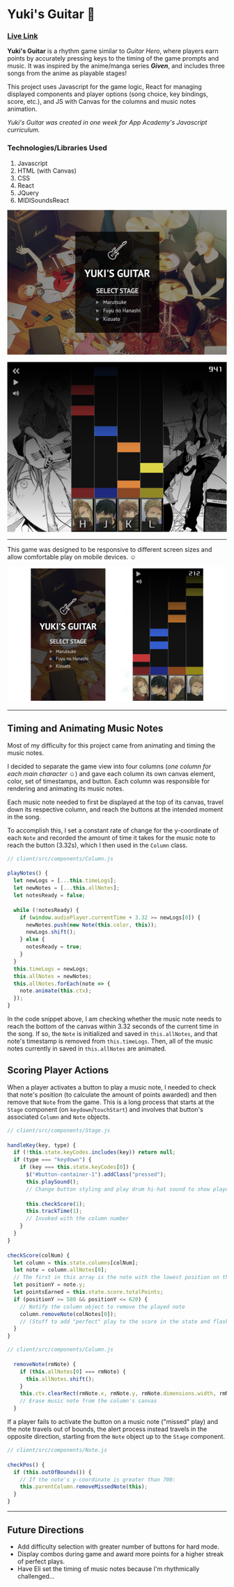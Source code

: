 # Yuki's Guitar :guitar:

### **[Live Link](http://yukisguitar.herokuapp.com)**

**Yuki's Guitar** is a rhythm game similar to *Guitar Hero*, where players earn points by accurately pressing keys to the timing of the game prompts and music. It was inspired by the anime/manga series _**Given**_, and includes three songs from the anime as playable stages!

This project uses Javascript for the game logic, React for managing displayed components and player options (song choice, key bindings, score, etc.), and JS with Canvas for the columns and music notes animation.

*Yuki's Guitar was created in one week for App Academy's Javascript curriculum.*

### Technologies/Libraries Used
1. Javascript 
2. HTML (with Canvas)
3. CSS
4. React
5. JQuery
6. MIDISoundsReact

![Full1](/client/public/images/full1.png?raw=true)

![Full2](/client/public/images/full2.png?raw=true)

---

This game was designed to be responsive to different screen sizes and allow comfortable play on mobile devices. ☺

![MobileView](/client/public/images/mobilecollage.png?raw=true)


---


## Timing and Animating Music Notes

Most of my difficulty for this project came from animating and timing the music notes. 

I decided to separate the game view into four columns (*one column for each main character* ☺) and gave each column its own canvas element, color, set of timestamps, and button. Each column was responsible for rendering and animating its music notes.

Each music note needed to first be displayed at the top of its canvas, travel down its respective column, and reach the buttons at the intended moment in the song. 

To accomplish this, I set a constant rate of change for the y-coordinate of each `Note` and recorded the amount of time it takes for the music note to reach the button (3.32s), which I then used in the `Column` class. 

```javascript
// client/src/components/Column.js

playNotes() {
  let newLogs = [...this.timeLogs];
  let newNotes = [...this.allNotes];
  let notesReady = false;

  while (!notesReady) {
    if (window.audioPlayer.currentTime + 3.32 >= newLogs[0]) {
      newNotes.push(new Note(this.color, this));
      newLogs.shift();
    } else {
      notesReady = true;
    }
  }
  this.timeLogs = newLogs;
  this.allNotes = newNotes;
  this.allNotes.forEach(note => {
    note.animate(this.ctx); 
  });
}
```

In the code snippet above, I am checking whether the music note needs to reach the bottom of the canvas within 3.32 seconds of the current time in the song. If so, the `Note` is initialized and saved in `this.allNotes`, and that note's timestamp is removed from `this.timeLogs`. Then, all of the music notes currently in saved in `this.allNotes` are animated.

## Scoring Player Actions

When a player activates a button to play a music note, I needed to check that note's position (to calculate the amount of points awarded) and then remove that `Note` from the game. This is a long process that starts at the `Stage` component (on `keydown`/`touchStart`) and involves that button's associated `Column` and `Note` objects. 

```javascript
// client/src/components/Stage.js

handleKey(key, type) {
  if (!this.state.keyCodes.includes(key)) return null;
  if (type === "keydown") {
    if (key === this.state.keyCodes[0]) {
      $("#button-container-1").addClass("pressed"); 
      this.playSound();
      // Change button styling and play drum hi-hat sound to show player the button is being activated :)

      this.checkScore(1); 
      this.trackTime(1);
      // Invoked with the column number
    }
  }
}

checkScore(colNum) {
  let column = this.state.columns[colNum];
  let note = column.allNotes[0]; 
  // The first in this array is the note with the lowest position on that column's canvas (closest to button) 
  let positionY = note.y; 
  let pointsEarned = this.state.score.totalPoints;
  if (positionY >= 580 && positionY <= 620) {
    // Notify the column object to remove the played note 
    column.removeNote(colNotes[0]);
    // (Stuff to add "perfect" play to the score in the state and flash a message on screen using jQuery...)
  } 
}
```

```javascript 
// client/src/components/Column.js

  removeNote(rmNote) {
    if (this.allNotes[0] === rmNote) {
      this.allNotes.shift();
    }
    this.ctx.clearRect(rmNote.x, rmNote.y, rmNote.dimensions.width, rmNote.dimensions.height);
    // Erase music note from the column's canvas
  }
```

If a player fails to activate the button on a music note ("missed" play) and the note travels out of bounds, the alert process instead travels in the opposite direction, starting from the `Note` object up to the `Stage` component. 

```javascript 
// client/src/components/Note.js

checkPos() {
  if (this.outOfBounds()) { 
    // If the note's y-coordinate is greater than 700:
    this.parentColumn.removeMissedNote(this);
  } 
}
```

---

## Future Directions
* Add difficulty selection with greater number of buttons for hard mode.
* Display combos during game and award more points for a higher streak of perfect plays.
* Have Eli set the timing of music notes because I'm rhythmically challenged...



